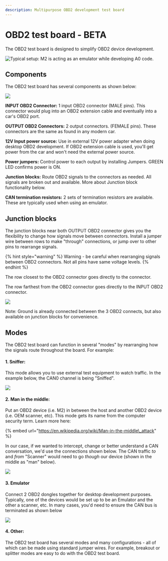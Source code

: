 ```yaml
---
description: Multipurpose OBD2 development test board
---
```


# OBD2 test board - BETA

The OBD2 test board is designed to simplify OBD2 device development. 

![Typical setup: M2 is acting as an emulator while developing A0 code.](.gitbook/assets/img_6914.JPG)

## Components

The OBD2 test board has several components as shown below: 

![](.gitbook/assets/overall.png)

**INPUT OBD2 Connector:** 1 input OBD2 connector \(MALE pins\). This connector would plug into an OBD2 extension cable and eventually into a car's OBD2 port. 

**OUTPUT OBD2 Connectors:** 2 output connectors. \(FEMALE pins\). These connectors are the same as found in any modern car. 

**12V Input power source:** Use in external 12V power adapter when doing desktop OBD2 development. If OBD2 extension cable is used, you'll get power from the car and won't need the external power source. 

**Power jumpers:** Control power to each output by installing Jumpers. GREEN LED confirms power is ON. 

**Junction blocks:** Route OBD2 signals to the connectors as needed. All signals are broken out and available. More about Junction block functionality below. 

**CAN termination resistors:** 2 sets of termination resistors are available. These are typically used when using an emulator. 

## Junction blocks

The junction blocks near both OUTPUT OBD2 connector gives you the flexibility to change how signals move between connectors. Install a jumper wire between rows to make "through" connections, or jump over to other pins to rearrange signals. 

{% hint style="warning" %}
Warning - be careful when rearranging signals between OBD2 connectors. Not all pins have same voltage levels. 
{% endhint %}

The row closest to the OBD2 connector goes directly to the connector. 

The row farthest from the OBD2 connector goes directly to the INPUT OBD2 connector.  

![](.gitbook/assets/junction-block.png)

Note: Ground is already connected between the 3 OBD2 connects, but also available on junction blocks for convenience. 

## Modes

The OBD2 test board can function in several "modes" by rearranging how the signals route throughout the board. For example: 

#### 1. Sniffer:

This mode allows you to use external test equipment to watch traffic. In the example below, the CAN0 channel is being "Sniffed". 

![](.gitbook/assets/sniff.png)



#### 2. Man in the middle:

Put an OBD2 device \(i.e. M2\) in between the host and another OBD2 device \(i.e. OEM scanner, etc\).  This mode gets its name from the computer security term. Learn more here: 

{% embed url="https://en.wikipedia.org/wiki/Man-in-the-middle\_attack" %}

In our case, if we wanted to intercept, change or better understand a CAN conversation, we'd use the connections shown below. The CAN traffic _to_ and _from_ "Scanner" would need to go _though_ our device \(shown in the middle as "man" below\). 

![](.gitbook/assets/mitm%20%281%29.png)

#### 3. Emulator

Connect 2 OBD2 dongles together for desktop development purposes. Typically, one of the devices would be set up to be an Emulator and the other a scanner, etc. In many cases, you'd need to ensure the CAN bus is terminated as shown below

![](.gitbook/assets/terminate%20%282%29.png)

#### 4. Other: 

The OBD2 test board has several modes and many configurations - all of which can be made using standard jumper wires. For example, breakout or splitter modes are easy to do with the OBD2 test board. 



